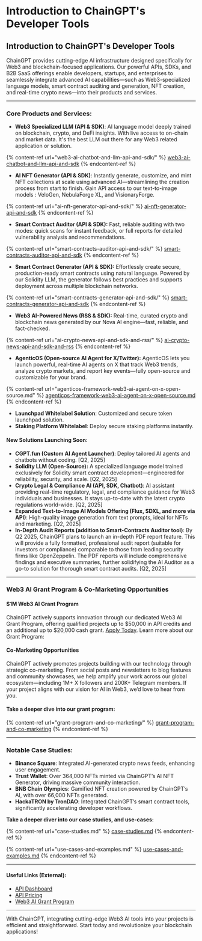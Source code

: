 # Introduction to ChainGPT's Developer Tools

## Introduction to ChainGPT's Developer Tools

ChainGPT provides cutting-edge AI infrastructure designed specifically for Web3 and blockchain-focused applications. Our powerful APIs, SDKs, and B2B SaaS offerings enable developers, startups, and enterprises to seamlessly integrate advanced AI capabilities—such as Web3-specialized language models, smart contract auditing and generation, NFT creation, and real-time crypto news—into their products and services.

***

### Core Products and Services:

* **Web3 Specialized LLM (API & SDK)**: AI language model deeply trained on blockchain, crypto, and DeFi insights. With live access to on-chain and market data. It's the best LLM out there for any Web3 related application or solution.

{% content-ref url="web3-ai-chatbot-and-llm-api-and-sdk/" %}
[web3-ai-chatbot-and-llm-api-and-sdk](web3-ai-chatbot-and-llm-api-and-sdk/)
{% endcontent-ref %}

* **AI NFT Generator (API & SDK)**: Instantly generate, customize, and mint NFT collections at scale using advanced AI—streamlining the creation process from start to finish. Gain API access to our text-to-image models : VeloGen, NebulaForge XL, and VisionaryForge.

{% content-ref url="ai-nft-generator-api-and-sdk/" %}
[ai-nft-generator-api-and-sdk](ai-nft-generator-api-and-sdk/)
{% endcontent-ref %}

* **Smart Contract Auditor (API & SDK):** Fast, reliable auditing with two modes: quick scans for instant feedback, or full reports for detailed vulnerability analysis and recommendations.

{% content-ref url="smart-contracts-auditor-api-and-sdk/" %}
[smart-contracts-auditor-api-and-sdk](smart-contracts-auditor-api-and-sdk/)
{% endcontent-ref %}

* **Smart Contract Generator (API & SDK):** Effortlessly create secure, production-ready smart contracts using natural language. Powered by our Solidity LLM, the generator follows best practices and supports deployment across multiple blockchain networks.

{% content-ref url="smart-contracts-generator-api-and-sdk/" %}
[smart-contracts-generator-api-and-sdk](smart-contracts-generator-api-and-sdk/)
{% endcontent-ref %}

* **Web3 AI-Powered News (RSS & SDK):** Real-time, curated crypto and blockchain news generated by our Nova AI engine—fast, reliable, and fact-checked.

{% content-ref url="ai-crypto-news-api-and-sdk-and-rss/" %}
[ai-crypto-news-api-and-sdk-and-rss](ai-crypto-news-api-and-sdk-and-rss/)
{% endcontent-ref %}

* **AgenticOS (Open-source AI Agent for X/Twitter):** AgenticOS lets you launch powerful, real-time AI agents on X that track Web3 trends, analyze crypto markets, and report key events—fully open-source and customizable for your brand.

{% content-ref url="agenticos-framework-web3-ai-agent-on-x-open-source.md" %}
[agenticos-framework-web3-ai-agent-on-x-open-source.md](agenticos-framework-web3-ai-agent-on-x-open-source.md)
{% endcontent-ref %}

* **Launchpad Whitelabel Solution**: Customized and secure token launchpad solution.
* **Staking Platform Whitelabel**: Deploy secure staking platforms instantly.

#### **New Solutions Launching Soon:**

* **CGPT.fun (Custom AI Agent Launcher)**: Deploy tailored AI agents and chatbots without coding. \[Q2, 2025]
* **Solidity LLM (Open-Source):** A specialized language model trained exclusively for Solidity smart contract development—engineered for reliability, security, and scale. \[Q2, 2025]
* **Crypto Legal & Compliance AI (API, SDK, Chatbot)**: AI assistant providing real-time regulatory, legal, and compliance guidance for Web3 individuals and businesses. It stays up-to-date with the latest crypto regulations world-wide. \[Q2, 2025]
* **Expanded Text-to-Image AI Models Offering (Flux, SDXL, and more via API)**: High-quality image generation from text prompts, ideal for NFTs and marketing. \[Q2, 2025]
* **In-Depth Audit Reports (addition to Smart-Contracts Auditor tool)**: By Q2 2025, ChainGPT plans to launch an in-depth PDF report feature. This will provide a fully formatted, professional audit report (suitable for investors or compliance) comparable to those from leading security firms like OpenZeppelin. The PDF reports will include comprehensive findings and executive summaries, further solidifying the AI Auditor as a go-to solution for thorough smart contract audits. \[Q2, 2025]

***

### Web3 AI Grant Program & Co-Marketing Opportunities

#### $1M Web3 AI Grant Program

ChainGPT actively supports innovation through our dedicated Web3 AI Grant Program, offering qualified projects up to $50,000 in API credits and an additional up to $20,000 cash grant. [Apply Today](https://www.chaingpt.org/web3-ai-grant). Learn more about our Grant Program:

#### Co-Marketing Opportunities

ChainGPT actively promotes projects building with our technology through strategic co-marketing. From social posts and newsletters to blog features and community showcases, we help amplify your work across our global ecosystem—including 1M+ X followers and 200K+ Telegram members. If your project aligns with our vision for AI in Web3, we’d love to hear from you.

#### Take a deeper dive into our grant program:

{% content-ref url="grant-program-and-co-marketing/" %}
[grant-program-and-co-marketing](grant-program-and-co-marketing/)
{% endcontent-ref %}

***

### Notable Case Studies:

* **Binance Square**: Integrated AI-generated crypto news feeds, enhancing user engagement.
* **Trust Wallet**: Over 364,000 NFTs minted via ChainGPT’s AI NFT Generator, driving massive community interaction.
* **BNB Chain Olympics**: Gamified NFT creation powered by ChainGPT’s AI, with over 66,000 NFTs generated.
* **HackaTRON by TronDAO**: Integrated ChainGPT’s smart contract tools, significantly accelerating developer workflows.

**Take a deeper diver into our case studies, and use-cases:**

{% content-ref url="case-studies.md" %}
[case-studies.md](case-studies.md)
{% endcontent-ref %}

{% content-ref url="use-cases-and-examples.md" %}
[use-cases-and-examples.md](use-cases-and-examples.md)
{% endcontent-ref %}

***

#### **Useful Links (External):**

* [API Dashboard](https://app.chaingpt.org/apidashboard)
* [API Pricing](https://app.chaingpt.org/pricing)
* [Web3 AI Grant Program](https://www.chaingpt.org/web3-ai-grant)

***

With ChainGPT, integrating cutting-edge Web3 AI tools into your projects is efficient and straightforward. Start today and revolutionize your blockchain applications!
